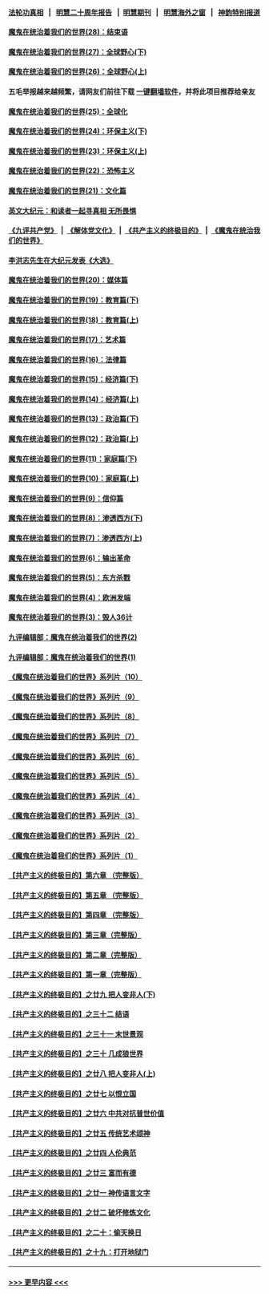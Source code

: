 #### [法轮功真相](https://github.com/gfw-breaker/truth/blob/master/README.md?t=0) &nbsp;&nbsp;|&nbsp;&nbsp; [明慧二十周年报告](https://github.com/gfw-breaker/mh-reports/blob/master/README.md?t=0) &nbsp;&nbsp;|&nbsp;&nbsp;[明慧期刊](https://github.com/gfw-breaker/mh-qikan) &nbsp;&nbsp;|&nbsp;&nbsp; [明慧海外之窗](https://github.com/gfw-breaker/mh-news/blob/master/README.md?t=0) &nbsp;&nbsp;|&nbsp;&nbsp; [神韵特别报道](https://github.com/gfw-breaker/mh-news/blob/master/shenyun.md?t=0)
#### [魔鬼在统治着我们的世界(28)：结束语](../pages/nsc422/n10936246.md?t=06160702) 
#### [魔鬼在统治着我们的世界(27)：全球野心(下)](../pages/nsc422/n10928319.md?t=06160702) 
#### [魔鬼在统治着我们的世界(26)：全球野心(上)](../pages/nsc422/n10900318.md?t=06160702) 
#### 五毛举报越来越频繁，请网友们前往下载 [一键翻墙软件](https://github.com/gfw-breaker/ssr-accounts)，并将此项目推荐给亲友
#### [魔鬼在统治着我们的世界(25)：全球化](../pages/nsc422/n10788205.md?t=06160702) 
#### [魔鬼在统治着我们的世界(24)：环保主义(下)](../pages/nsc422/n10695307.md?t=06160702) 
#### [魔鬼在统治着我们的世界(23)：环保主义(上)](../pages/nsc422/n10688613.md?t=06160702) 
#### [魔鬼在统治着我们的世界(22)：恐怖主义](../pages/nsc422/n10614727.md?t=06160702) 
#### [魔鬼在统治着我们的世界(21)：文化篇](../pages/nsc422/n10597706.md?t=06160702) 
#### [英文大纪元：和读者一起寻真相 无所畏惧](../pages/nsc422/n12542027.md?t=06160702) 
#### [《九评共产党》](https://github.com/begood0513/9ping.md/blob/master/README.md) &nbsp;|&nbsp; [《解体党文化》](../../../../jtdwh.md/blob/master/README.md)  &nbsp;|&nbsp; [《共产主义的终极目的》](../../../../gczydzjmd.md/blob/master/README.md) &nbsp;|&nbsp; [《魔鬼在统治我们的世界》](../../../../mgztzwmdsj.md/blob/master/README.md) 
#### [李洪志先生在大纪元发表《大选》](../pages/nsc422/n12534746.md?t=06160702) 
#### [魔鬼在统治着我们的世界(20)：媒体篇](../pages/nsc422/n10586579.md?t=06160702) 
#### [魔鬼在统治着我们的世界(19)：教育篇(下)](../pages/nsc422/n10564808.md?t=06160702) 
#### [魔鬼在统治着我们的世界(18)：教育篇(上)](../pages/nsc422/n10526970.md?t=06160702) 
#### [魔鬼在统治着我们的世界(17)：艺术篇](../pages/nsc422/n10499093.md?t=06160702) 
#### [魔鬼在统治着我们的世界(16)：法律篇](../pages/nsc422/n10485969.md?t=06160702) 
#### [魔鬼在统治着我们的世界(15)：经济篇(下)](../pages/nsc422/n10469975.md?t=06160702) 
#### [魔鬼在统治着我们的世界(14)：经济篇(上)](../pages/nsc422/n10457370.md?t=06160702) 
#### [魔鬼在统治着我们的世界(13)：政治篇(下)](../pages/nsc422/n10448270.md?t=06160702) 
#### [魔鬼在统治着我们的世界(12)：政治篇(上)](../pages/nsc422/n10444576.md?t=06160702) 
#### [魔鬼在统治着我们的世界(11)：家庭篇(下)](../pages/nsc422/n10440961.md?t=06160702) 
#### [魔鬼在统治着我们的世界(10)：家庭篇(上)](../pages/nsc422/n10435448.md?t=06160702) 
#### [魔鬼在统治着我们的世界(9)：信仰篇](../pages/nsc422/n10432159.md?t=06160702) 
#### [魔鬼在统治着我们的世界(8)：渗透西方(下)](../pages/nsc422/n10429603.md?t=06160702) 
#### [魔鬼在统治着我们的世界(7)：渗透西方(上)](../pages/nsc422/n10426013.md?t=06160702) 
#### [魔鬼在统治着我们的世界(6)：输出革命](../pages/nsc422/n10421536.md?t=06160702) 
#### [魔鬼在统治着我们的世界(5)：东方杀戮](../pages/nsc422/n10417707.md?t=06160702) 
#### [魔鬼在统治着我们的世界(4)：欧洲发端](../pages/nsc422/n10414890.md?t=06160702) 
#### [魔鬼在统治着我们的世界(3)：毁人36计](../pages/nsc422/n10411583.md?t=06160702) 
#### [九评编辑部：魔鬼在统治着我们的世界(2)](../pages/nsc422/n10410036.md?t=06160702) 
#### [九评编辑部：魔鬼在统治着我们的世界(1)](../pages/nsc422/n10406825.md?t=06160702) 
#### [《魔鬼在统治着我们的世界》系列片（10）](../pages/nsc422/n12292670.md?t=06160702) 
#### [《魔鬼在统治着我们的世界》系列片（9）](../pages/nsc422/n12290859.md?t=06160702) 
#### [《魔鬼在统治着我们的世界》系列片（8）](../pages/nsc422/n12287445.md?t=06160702) 
#### [《魔鬼在统治着我们的世界》系列片（7）](../pages/nsc422/n12283425.md?t=06160702) 
#### [《魔鬼在统治着我们的世界》系列片（6）](../pages/nsc422/n12282314.md?t=06160702) 
#### [《魔鬼在统治着我们的世界》系列片（5）](../pages/nsc422/n12281419.md?t=06160702) 
#### [《魔鬼在统治着我们的世界》系列片（4）](../pages/nsc422/n12274024.md?t=06160702) 
#### [《魔鬼在统治着我们的世界》系列片（3）](../pages/nsc422/n12271322.md?t=06160702) 
#### [《魔鬼在统治着我们的世界》系列片（2）](../pages/nsc422/n12269049.md?t=06160702) 
#### [《魔鬼在统治着我们的世界》系列片（1）](../pages/nsc422/n12267575.md?t=06160702) 
#### [【共产主义的终极目的】第六章 （完整版）](../pages/nsc422/n11428913.md?t=06160702) 
#### [【共产主义的终极目的】第五章 （完整版）](../pages/nsc422/n11428912.md?t=06160702) 
#### [【共产主义的终极目的】第四章 （完整版）](../pages/nsc422/n11428907.md?t=06160702) 
#### [【共产主义的终极目的】第三章（完整版）](../pages/nsc422/n11428848.md?t=06160702) 
#### [【共产主义的终极目的】第二章（完整版）](../pages/nsc422/n11428831.md?t=06160702) 
#### [【共产主义的终极目的】第一章（完整版）](../pages/nsc422/n11417651.md?t=06160702) 
#### [【共产主义的终极目的】之廿九 把人变非人(下)](../pages/nsc422/n11344140.md?t=06160702) 
#### [【共产主义的终极目的】之三十二 结语](../pages/nsc422/n11360535.md?t=06160702) 
#### [【共产主义的终极目的】之三十一 末世景观](../pages/nsc422/n11351129.md?t=06160702) 
#### [【共产主义的终极目的】之三十 几成狼世界](../pages/nsc422/n11348280.md?t=06160702) 
#### [【共产主义的终极目的】之廿八 把人变非人(上)](../pages/nsc422/n11340492.md?t=06160702) 
#### [【共产主义的终极目的】之廿七 以恨立国](../pages/nsc422/n11336944.md?t=06160702) 
#### [【共产主义的终极目的】之廿六 中共对抗普世价值](../pages/nsc422/n11324785.md?t=06160702) 
#### [【共产主义的终极目的】之廿五 传统艺术颂神](../pages/nsc422/n11296396.md?t=06160702) 
#### [【共产主义的终极目的】之廿四 人伦典范](../pages/nsc422/n11296397.md?t=06160702) 
#### [【共产主义的终极目的】之廿三 富而有德](../pages/nsc422/n11283598.md?t=06160702) 
#### [【共产主义的终极目的】之廿一 神传语言文字](../pages/nsc422/n11263265.md?t=06160702) 
#### [【共产主义的终极目的】之廿二 破坏修炼文化](../pages/nsc422/n11245728.md?t=06160702) 
#### [【共产主义的终极目的】之二十：偷天换日](../pages/nsc422/n11238846.md?t=06160702) 
#### [【共产主义的终极目的】之十九：打开地狱门](../pages/nsc422/n11206376.md?t=06160702) 

----
#### [ >>> 更早内容 <<< ](../indexes/nsc422-earlier.md)
